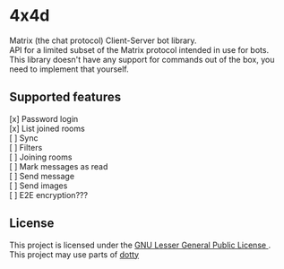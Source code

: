 # 4x4d
Matrix (the chat protocol) Client-Server bot library.  
API for a limited subset of the Matrix protocol intended in use for bots.  
This library doesn't have any support for commands out of the box, you need to implement that yourself.  

## Supported features
[x] Password login  
[x] List joined rooms  
[ ] Sync  
[ ] Filters  
[ ] Joining rooms  
[ ] Mark messages as read  
[ ] Send message  
[ ] Send images  
[ ] E2E encryption???  

## License
This project is licensed under the [GNU Lesser General Public License
](https://www.gnu.org/licenses/lgpl-3.0.en.html).  
This project may use parts of [dotty](https://github.com/rinfz/dotty)